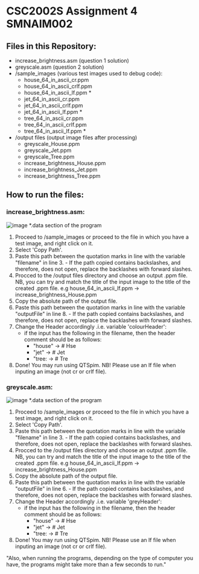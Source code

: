 # CSC2002S Assignment 4 SMNAIM002

## Files in this Repository:
* increase_brightness.asm (question 1 solution)
* greyscale.asm (question 2 solution)
* /sample_images (various test images used to debug code):
  - house_64_in_ascii_cr.ppm
  - house_64_in_ascii_crlf.ppm
  - house_64_in_ascii_lf.ppm *
  - jet_64_in_ascii_cr.ppm
  - jet_64_in_ascii_crlf.ppm
  - jet_64_in_ascii_lf.ppm *
  - tree_64_in_ascii_cr.ppm
  - tree_64_in_ascii_crlf.ppm
  - tree_64_in_ascii_lf.ppm *
* /output files (output image files after processing)
  - greyscale_House.ppm
  - greyscale_Jet.ppm
  - greyscale_Tree.ppm
  - increase_brightness_House.ppm
  - increase_brightness_Jet.ppm
  - increase_brightness_Tree.ppm

## How to run the files:
### increase_brightness.asm:
![image](https://github.com/aimeesimons/CSC2002S_Assignment4/assets/126353532/89988b56-8a60-4dcb-97ff-943fff227077)
*.data section of the program
1. Proceed to /sample_images or proceed to the file in which you have a test image, and right click on it.
2. Select 'Copy Path'.
3. Paste this path between the quotation marks in line with the variable "filename" in line 3. - If the path copied contains backslashes, and therefore, does not open, replace the backlashes with forward slashes.
4. Procced to the /output files directory and choose an output .ppm file. NB, you can try and match the title of the input image to the title of the created .ppm file. e.g house_64_in_ascii_lf.ppm -> increase_brightness_House.ppm
5. Copy the absolute path of the output file.
6. Paste this path between the quotation marks in line with the variable "outputFile" in line 8. - If the path copied contains backslashes, and therefore, does not open, replace the backlashes with forward slashes.
7. Change the Header accordingly .i.e. variable 'colourHeader':
   * if the input has the following in the filename, then the header comment should be as follows:
     - "house" -> # Hse
     - "jet" -> # Jet
     - "tree: -> # Tre
9. Done! You may run using QTSpim.
NB! Please use an lf file when inputing an image (not cr or crlf file).

### greyscale.asm:
![image](https://github.com/aimeesimons/CSC2002S_Assignment4/assets/126353532/bcee96e2-cb8e-4a9b-b657-b9576546a8e5)
*.data section of the program
1. Proceed to /sample_images or proceed to the file in which you have a test image, and right click on it.
2. Select 'Copy Path'.
3. Paste this path between the quotation marks in line with the variable "filename" in line 3. - If the path copied contains backslashes, and therefore, does not open, replace the backlashes with forward slashes.
4. Procced to the /output files directory and choose an output .ppm file. NB, you can try and match the title of the input image to the title of the created .ppm file. e.g house_64_in_ascii_lf.ppm -> increase_brightness_House.ppm
5. Copy the absolute path of the output file.
6. Paste this path between the quotation marks in line with the variable "outputFile" in line 6. - If the path copied contains backslashes, and therefore, does not open, replace the backlashes with forward slashes.
7. Change the Header accordingly .i.e. variable 'greyHeader':
   * if the input has the following in the filename, then the header comment should be as follows:
     - "house" -> # Hse
     - "jet" -> # Jet
     - "tree: -> # Tre
8. Done! You may run using QTSpim.
NB! Please use an lf file when inputing an image (not cr or crlf file).

"Also, when running the programs, depending on the type of computer you have, the programs might take more than a few seconds to run." 